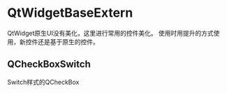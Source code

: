 # QtWidgetBaseExtern

QtWidget原生UI没有美化，这里进行常用的控件美化。
使用时用提升的方式使用，新控件还是基于原生的控件。

## QCheckBoxSwitch
Switch样式的QCheckBox